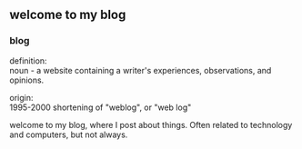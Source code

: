 ## welcome to my blog

### blog

definition:\
noun - a website containing a writer's experiences, observations, and opinions.

origin:\
1995-2000 shortening of "weblog", or "web log"


welcome to my blog, where I post about things. Often related to technology and computers, but not always.
